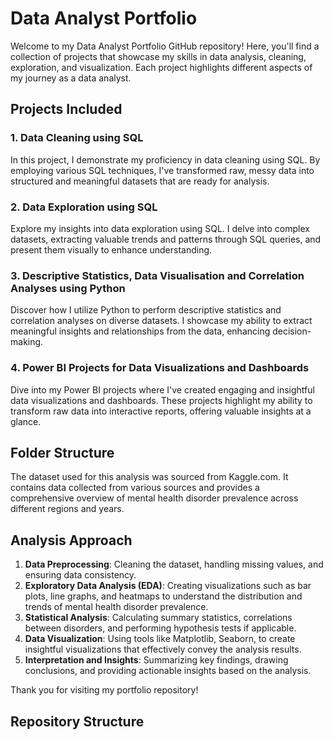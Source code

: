 # Data Analyst Portfolio

Welcome to my Data Analyst Portfolio GitHub repository! Here, you'll find a collection of projects that showcase my skills in data analysis, cleaning, exploration, and visualization. Each project highlights different aspects of my journey as a data analyst.

## Projects Included

### 1. Data Cleaning using SQL
In this project, I demonstrate my proficiency in data cleaning using SQL. By employing various SQL techniques, I've transformed raw, messy data into structured and meaningful datasets that are ready for analysis.

### 2. Data Exploration using SQL
Explore my insights into data exploration using SQL. I delve into complex datasets, extracting valuable trends and patterns through SQL queries, and present them visually to enhance understanding.

### 3. Descriptive Statistics, Data Visualisation and Correlation Analyses using Python
Discover how I utilize Python to perform descriptive statistics and correlation analyses on diverse datasets. I showcase my ability to extract meaningful insights and relationships from the data, enhancing decision-making.

### 4. Power BI Projects for Data Visualizations and Dashboards
Dive into my Power BI projects where I've created engaging and insightful data visualizations and dashboards. These projects highlight my ability to transform raw data into interactive reports, offering valuable insights at a glance.

## Folder Structure

The dataset used for this analysis was sourced from Kaggle.com. It contains data collected from various sources and provides a comprehensive overview of mental health disorder prevalence across different regions and years.

## Analysis Approach

1. **Data Preprocessing**: Cleaning the dataset, handling missing values, and ensuring data consistency.
2. **Exploratory Data Analysis (EDA)**: Creating visualizations such as bar plots, line graphs, and heatmaps to understand the distribution and trends of mental health disorder prevalence.
3. **Statistical Analysis**: Calculating summary statistics, correlations between disorders, and performing hypothesis tests if applicable.
4. **Data Visualization**: Using tools like Matplotlib, Seaborn, to create insightful visualizations that effectively convey the analysis results.
5. **Interpretation and Insights**: Summarizing key findings, drawing conclusions, and providing actionable insights based on the analysis.


Thank you for visiting my portfolio repository!

## Repository Structure

